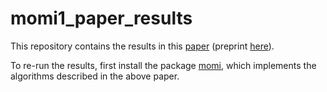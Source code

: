 # momi1_paper_results

This repository contains the results in this [paper](http://www.tandfonline.com/doi/abs/10.1080/10618600.2016.1159212) (preprint [here](http://arxiv.org/abs/1503.01133)).

To re-run the results, first install the package [momi](https://github.com/popgenmethods/momi),
which implements the algorithms described in the above paper.

